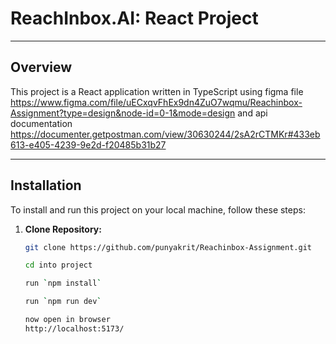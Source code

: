 # ReachInbox.AI: React Project

---

## Overview

This project is a React application written in TypeScript using figma file https://www.figma.com/file/uECxqvFhEx9dn4ZuO7wqmu/Reachinbox-Assignment?type=design&node-id=0-1&mode=design
and api documentation
https://documenter.getpostman.com/view/30630244/2sA2rCTMKr#433eb613-e405-4239-9e2d-f20485b31b27

---

## Installation

To install and run this project on your local machine, follow these steps:

1. **Clone Repository:**
   ```bash
   git clone https://github.com/punyakrit/Reachinbox-Assignment.git

   cd into project

   run `npm install`

   run `npm run dev`

   now open in browser 
   http://localhost:5173/
